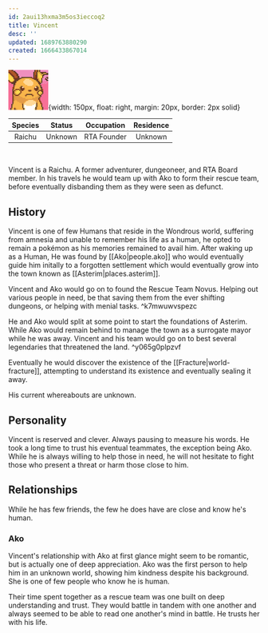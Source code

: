 ```yaml
---
id: 2aui13hxma3m5os3ieccoq2
title: Vincent
desc: ''
updated: 1689763880290
created: 1666433867014
---
```

![](assets/raichu.png){width: 150px, float: right, margin: 20px, border: 2px solid}

|Species|Status|Occupation|Residence|
|:-:|:-:|:-:|:-:|
| Raichu | Unknown | RTA Founder | Unknown |
<br/>

Vincent is a Raichu. A former adventurer, dungeoneer, and RTA Board member. In his travels he would team up with Ako to form their rescue team, before eventually disbanding them as they were seen as defunct.

## History
Vincent is one of few Humans that reside in the Wondrous world, suffering from amnesia and unable to remember his life as a human, he opted to remain a pokémon as his memories remained to avail him. After waking up as a Human, He was found by [[Ako|people.ako]] who would eventually guide him initally to a forgotten settlement which would eventually grow into the town known as [[Asterim|places.asterim]].

Vincent and Ako would go on to found the Rescue Team Novus. Helping out various people in need, be that saving them from the ever shifting dungeons, or helping with menial tasks. ^k7mwuwvspezc

He and Ako would split at some point to start the foundations of Asterim. While Ako would remain behind to manage the town as a surrogate mayor while he was away. Vincent and his team would go on to best several legendaries that threatened the land. ^y065g0plpzvf

Eventually he would discover the existence of the [[Fracture|world-fracture]], attempting to understand its existence and eventually sealing it away.

His current whereabouts are unknown.

## Personality
Vincent is reserved and clever. Always pausing to measure his words. He took a long time to trust his eventual teammates, the exception being Ako. While he is always willing to help those in need, he will not hesitate to fight those who present a threat or harm those close to him.

## Relationships
While he has few friends, the few he does have are close and know he's human.

### Ako
Vincent's relationship with Ako at first glance might seem to be romantic, but is actually one of deep appreciation. Ako was the first person to help him in an unknown world, showing him kindness despite his background. She is one of few people who know he is human.

Their time spent together as a rescue team was one built on deep understanding and trust. They would battle in tandem with one another and always seemed to be able to read one another's mind in battle. He trusts her with his life.